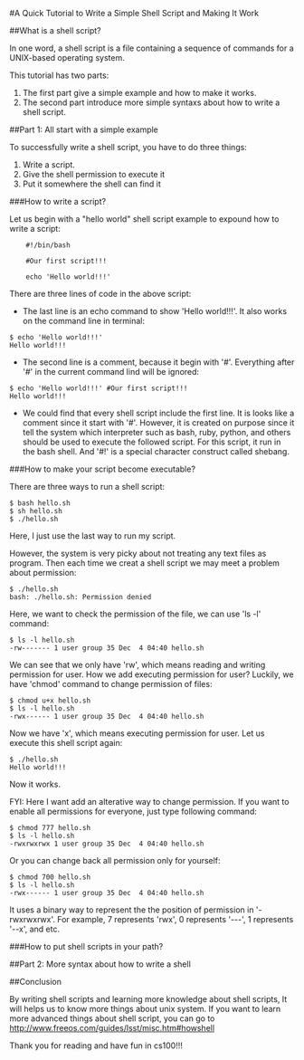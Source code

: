 #A Quick Tutorial to Write a Simple Shell Script and Making It Work

##What is a shell script?

In one word, a shell script is a file containing a sequence of commands for a UNIX-based operating system.

This tutorial has two parts: 
1. The first part give a simple example and how to make it works. 
2. The second part introduce more simple syntaxs about how to write a shell script.

##Part 1: All start with a simple example

To successfully write a shell script, you have to do three things:

1. Write a script.
2. Give the shell permission to execute it
3. Put it somewhere the shell can find it

###How to write a script?

Let us begin with a "hello world" shell script example to expound how to write a script:

```
	#!/bin/bash

	#Our first script!!!

	echo 'Hello world!!!'
```

There are three lines of code in the above script:

* The last line is an echo command to show 'Hello world!!!'. It also works on the command line in terminal:

```
$ echo 'Hello world!!!'
Hello world!!!
```

* The second line is a comment, because it begin with '#'. Everything after '#' in the current command lind will be ignored:

```
$ echo 'Hello world!!!' #Our first script!!!
Hello world!!!
```

* We could find that every shell script include the first line. It is looks like a comment since it start with '#'. However, it is created on purpose since it tell the system which interpreter such as bash, ruby, python, and others should be used to execute the followed script. For this script, it run in the bash shell. And '#!' is a special character construct called shebang.

###How to make your script become executable?

There are three ways to run a shell script:

```
$ bash hello.sh
$ sh hello.sh
$ ./hello.sh
```

Here, I just use the last way to run my script.

However, the system is very picky about not treating any text files as program. Then each time we creat a shell script we may meet a problem about permission: 

```
$ ./hello.sh
bash: ./hello.sh: Permission denied
```

Here, we want to check the permission of the file, we can use 'ls -l' command:

```
$ ls -l hello.sh
-rw------- 1 user group 35 Dec  4 04:40 hello.sh
```

We can see that we only have 'rw', which means reading and writing permission for user. How we add executing permission for user? Luckily, we have 'chmod' command to change permission of files:

```
$ chmod u+x hello.sh
$ ls -l hello.sh
-rwx------ 1 user group 35 Dec  4 04:40 hello.sh
```

Now we have 'x', which means executing permission for user. Let us execute this shell script again:

```
$ ./hello.sh
Hello world!!!
```

Now it works. 

FYI: Here I want add an alterative way to change permission. If you want to enable all permissions for everyone, just type following command:

```
$ chmod 777 hello.sh
$ ls -l hello.sh
-rwxrwxrwx 1 user group 35 Dec  4 04:40 hello.sh
```
Or you can change back all permission only for yourself:

```
$ chmod 700 hello.sh
$ ls -l hello.sh
-rwx------ 1 user group 35 Dec  4 04:40 hello.sh
```

It uses a binary way to represent the the position of permission in '-rwxrwxrwx'. For example, 7 represents 'rwx', 0 represents '---', 1 represents '--x', and etc.  

###How to put shell scripts in your path?


##Part 2: More syntax about how to write a shell


##Conclusion

By writing shell scripts and learning more knowledge about shell scripts, It will helps us to know more things about unix system. If you want to learn more advanced things about shell script, you can go to http://www.freeos.com/guides/lsst/misc.htm#howshell

Thank you for reading and have fun in cs100!!!

